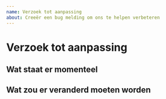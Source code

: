 ```yaml
---
name: Verzoek tot aanpassing
about: Creeër een bug melding om ons te helpen verbeteren
---
```

# Verzoek tot aanpassing

## Wat staat er momenteel
<!-- een korte en duidelijk beschrijving van wat er momenteel staat en waar. -->

## Wat zou er veranderd moeten worden
<!-- een omschrijving van wat het naar aangepast moet worden -->
